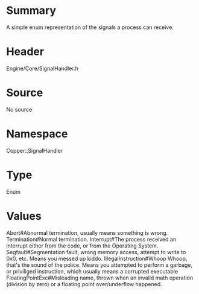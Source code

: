 # Summary
A simple enum representation of the signals a process can receive.

# Header
Engine/Core/SignalHandler.h
# Source
No source
# Namespace
Copper::SignalHandler
# Type
Enum

# Values
Abort#Abnormal termination, usually means something is wrong.
Termination#Normal termination.
Interrupt#The process received an interrupt either from the code, or from the Operating System.
Segfault#Segmentation fault, wrong memory access, attempt to write to 0x0, etc. Means you messed up kiddo.
IllegalInstruction#Whoop Whoop, that's the sound of the police. Means you attempted to perform a garbage, or priviliged instruction, which usually means a corrupted executable
FloatingPointExc#Misleading name, thrown when an invalid math operation (division by zero) or a floating point over/underflow happened.
